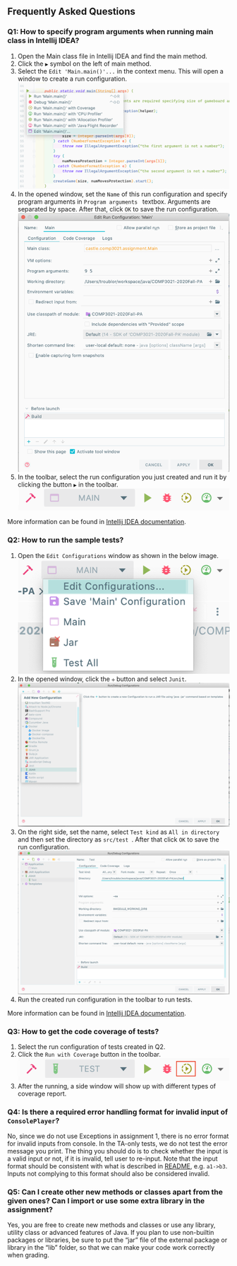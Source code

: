 ## Frequently Asked Questions

### Q1: How to specify program arguments when running main class in Intellij IDEA?

1. Open the Main class file in Intellij IDEA and find the main method.
2. Click the `▶` symbol on the left of main method. 
3. Select the `Edit 'Main.main()'...` in the context menu. This will open a window to create a run configuration.
![Q1-1](artifacts/img/Q1-1.png)
4. In the opened window, set the `Name` of this run configuration and specify program arguments in `Program arguments
` textbox. Arguments are separated by space. After that, click `OK` to save the run configuration.
![Q1-2](artifacts/img/Q1-2.png)
5. In the toolbar, select the run configuration you just created and run it by clicking the button `▶` in the toolbar.
![Q1-3](artifacts/img/Q1-3.png)

More information can be found in [Intellij IDEA documentation](https://www.jetbrains.com/help/idea/run-debug-configuration-application.html). 

### Q2: How to run the sample tests?

1. Open the `Edit Configurations` window as shown in the below image.
![Q2-1](artifacts/img/Q2-1.png)
2. In the opened window, click the `✛` button and select `Junit`.
![Q2-2](artifacts/img/Q2-2.png)
3. On the right side, set the name, select `Test kind` as `All in directory` and then set the directory as `src/test
`. After that click `OK` to save the run configuration.
![Q2-3](artifacts/img/Q2-3.png)
4. Run the created run configuration in the toolbar to run tests. 

More information can be found in [Intellij IDEA documentation](https://www.jetbrains.com/help/idea/run-debug-configuration-application.html). 

### Q3: How to get the code coverage of tests?

1. Select the run configuration of tests created in Q2. 
2. Click the `Run with Coverage` button in the toolbar.
![Q3-1](artifacts/img/Q3-1.png)
3. After the running, a side window will show up with different types of coverage report. 

### Q4: Is there a required error handling format for invalid input of `ConsolePlayer`? 

No, since we do not use Exceptions in assignment 1, there is no error format for invalid inputs from console.
In the TA-only tests, we do not test the error message you print.
The thing you should do is to check whether the input is a valid input or not, if it is invalid, tell user to re-input. 
Note that the input format should be consistent with what is described in [README](README.md#basic-tasks), e.g. `a1->b3`. 
Inputs not complying to this format should also be considered invalid.

### Q5: Can I create other new methods or classes apart from the given ones? Can I import or use some extra library in the assignment? 

Yes, you are free to create new methods and classes or use any library, utility class or advanced features of Java. 
If you plan to use non-builtin packages or libraries, be sure to put the “jar” file of the external package or library
 in the “lib” folder, so that we can make your code work correctly when grading. 
